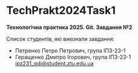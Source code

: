 # TechPrakt2024Task1
**Технологічна практика 2025. Git. Завдання №2**

Список студентів, які виконали завдання:
* Петренко Петро Петрович, група ІПЗ-23-1
* Геращенко Дмитро Ігорович, група ІПЗ-23-1 ipz231_gdi@student.ztu.edu.ua
